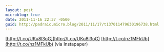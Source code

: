 ```yaml
---
layout: post
microblog: true
date: 2011-11-16 22:37 -0500
guid: http://padraic.micro.blog/2011/11/17/t137011479630196738.html
---
```

[http://t.co/UKu8l3oG](http://t.co/UKu8l3oG) [http://t.co/nz1MFkUb](http://t.co/nz1MFkUb) (via Instapaper)
